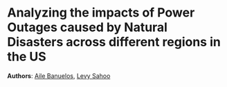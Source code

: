 # Analyzing the impacts of Power Outages caused by Natural Disasters across different regions in the US
**Authors**: [Aile Banuelos](https://github.com/kewlerkids), [Levy Sahoo](createlevyslink)

